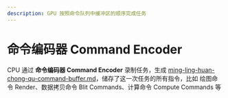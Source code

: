 ```yaml
---
description: GPU 按照命令队列中缓冲区的顺序完成任务
---
```


# 命令编码器 Command Encoder

CPU 通过 **命令编码器 Command Encoder** 录制任务，生成 [ming-ling-huan-chong-qu-command-buffer.md](ming-ling-huan-chong-qu-command-buffer.md "mention")，储存了这一次任务的所有指令，比如 绘图命令 Render、数据拷贝命令 Blit Commands、计算命令 Compute Commands 等
